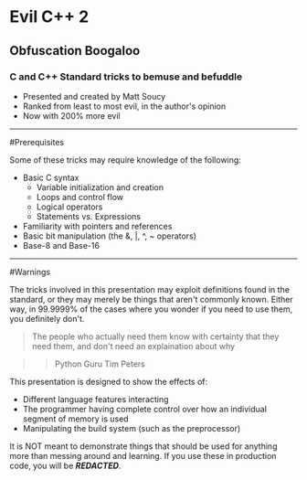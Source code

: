 # Evil C++ 2
## Obfuscation Boogaloo
### C and C++ Standard tricks to bemuse and befuddle

- Presented and created by Matt Soucy
- Ranked from least to most evil, in the author's opinion
- Now with 200% more evil

---

#Prerequisites

Some of these tricks may require knowledge of the following:

 - Basic C syntax
    - Variable initialization and creation
    - Loops and control flow
    - Logical operators
    - Statements vs. Expressions
 - Familiarity with pointers and references
 - Basic bit manipulation (the &, |, ^, ~ operators)
 - Base-8 and Base-16

---

#Warnings

The tricks involved in this presentation may exploit definitions found in the standard,
or they may merely be things that aren't commonly known.
Either way, in 99.9999% of the cases where you wonder if you need to use them, you definitely don't.

> The people who actually need them know with certainty that they need them, and don't need an explaination about why

>> Python Guru Tim Peters

This presentation is designed to show the effects of:

 - Different language features interacting
 - The programmer having complete control over how an individual segment of memory is used
 - Manipulating the build system (such as the preprocessor)

It is NOT meant to demonstrate things that should be used for anything more than messing around and learning.
If you use these in production code, you will be ***REDACTED***.

